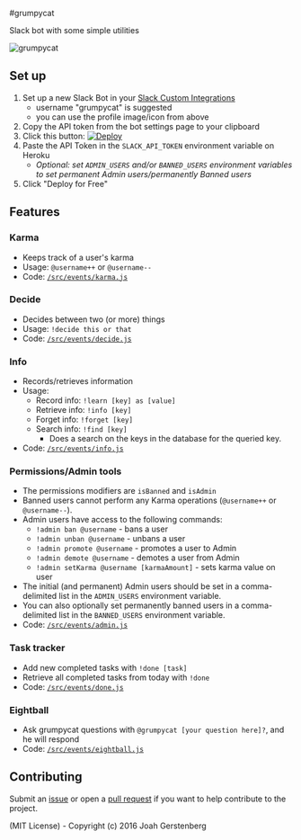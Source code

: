 #grumpycat

Slack bot with some simple utilities

![grumpycat](https://raw.githubusercontent.com/JoahG/grumpycat/master/grumpycat.png)

## Set up

   1. Set up a new Slack Bot in your [Slack Custom Integrations](https://slack.com/apps/manage/custom-integrations)
      - username "grumpycat" is suggested
      - you can use the profile image/icon from above
   2. Copy the API token from the bot settings page to your clipboard
   3. Click this button: 
      [![Deploy](https://www.herokucdn.com/deploy/button.svg)](https://heroku.com/deploy)
   4. Paste the API Token in the `SLACK_API_TOKEN` environment variable on Heroku
      - *Optional: set `ADMIN_USERS` and/or `BANNED_USERS` environment variables to set permanent Admin users/permanently Banned users*
   5. Click "Deploy for Free"

## Features

### Karma

   - Keeps track of a user's karma
   - Usage: `@username++` or `@username--`
   - Code: [`/src/events/karma.js`](https://github.com/JoahG/grumpycat/blob/master/src/events/karma.js)

### Decide

   - Decides between two (or more) things 
   - Usage: `!decide this or that`
   - Code: [`/src/events/decide.js`](https://github.com/JoahG/grumpycat/blob/master/src/events/decide.js)

### Info

  - Records/retrieves information
  - Usage: 
     - Record info: `!learn [key] as [value]`
     - Retrieve info: `!info [key]`
     - Forget info: `!forget [key]`
     - Search info: `!find [key]`
        - Does a search on the keys in the database for the queried key.
  - Code: [`/src/events/info.js`](https://github.com/JoahG/grumpycat/blob/master/src/events/info.js)

### Permissions/Admin tools

  - The permissions modifiers are `isBanned` and `isAdmin`
  - Banned users cannot perform any Karma operations (`@username++` or `@username--`).
  - Admin users have access to the following commands:
    - `!admin ban @username` - bans a user
    - `!admin unban @username` - unbans a user
    - `!admin promote @username` - promotes a user to Admin
    - `!admin demote @username` - demotes a user from Admin
    - `!admin setKarma @username [karmaAmount]` - sets karma value on user
  - The initial (and permanent) Admin users should be set in a comma-delimited list in the `ADMIN_USERS` environment variable.
  - You can also optionally set permanently banned users in a comma-delimited list in the `BANNED_USERS` environment variable.
  - Code: [`/src/events/admin.js`](https://github.com/JoahG/grumpycat/blob/master/src/events/admin.js)

### Task tracker

  - Add new completed tasks with `!done [task]`
  - Retrieve all completed tasks from today with `!done`
  - Code: [`/src/events/done.js`](https://github.com/JoahG/grumpycat/blob/master/src/events/done.js)

### Eightball

  - Ask grumpycat questions with `@grumpycat [your question here]?`, and he will respond
  - Code: [`/src/events/eightball.js`](https://github.com/JoahG/grumpycat/blob/master/src/events/eightball.js)

## Contributing

Submit an [issue](https://github.com/JoahG/grumpycat/issues) or open a [pull request](https://github.com/JoahG/grumpycat/pulls) if you want to help contribute to the project.

(MIT License) - Copyright (c) 2016 Joah Gerstenberg
